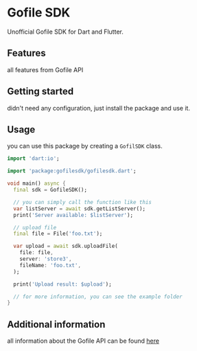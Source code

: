 # Gofile SDK

Unofficial Gofile SDK for Dart and Flutter.

## Features

all features from Gofile API

## Getting started

didn't need any configuration, just install the package and use it.

## Usage

you can use this package by creating a `GofilSDK` class.

```dart
import 'dart:io';

import 'package:gofilesdk/gofilesdk.dart';

void main() async {
  final sdk = GofileSDK();

  // you can simply call the function like this
  var listServer = await sdk.getListServer();
  print('Server available: $listServer');

  // upload file
  final file = File('foo.txt');

  var upload = await sdk.uploadFile(
    file: file,
    server: 'store3',
    fileName: 'foo.txt',
  );

  print('Upload result: $upload');

  // for more information, you can see the example folder
}
```

## Additional information

all information about the Gofile API can be found [here](https://gofile.io/api)
